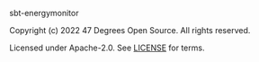 [comment]: <> (Don't edit this file!)
[comment]: <> (It is automatically updated after every release of https://github.com/47degrees/.github)
[comment]: <> (If you want to suggest a change, please open a PR or issue in that repository)

sbt-energymonitor

Copyright (c) 2022 47 Degrees Open Source. All rights reserved.

Licensed under Apache-2.0. See [LICENSE](LICENSE.md) for terms.